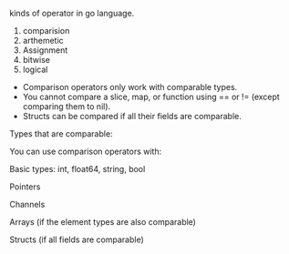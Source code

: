 kinds of operator in go language.

1. comparision
2. arthemetic
3. Assignment
4. bitwise
5. logical

- Comparison operators only work with comparable types.
- You cannot compare a slice, map, or function using == or != (except comparing them to nil).
- Structs can be compared if all their fields are comparable.

Types that are comparable:

You can use comparison operators with:

Basic types: int, float64, string, bool

Pointers

Channels

Arrays (if the element types are also comparable)

Structs (if all fields are comparable)